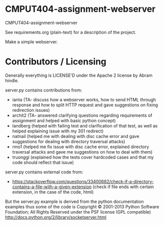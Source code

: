 CMPUT404-assignment-webserver
=============================

CMPUT404-assignment-webserver

See requirements.org (plain-text) for a description of the project.

Make a simple webserver.

Contributors / Licensing
========================

Generally everything is LICENSE'D under the Apache 2 license by Abram hindle.

server.py contains contributions from:

* ianta (TA- discuss how a webserver works, how to send HTML through response and how to split HTTP request and gave suggestions on fixing redirection issues)
* archit2 (TA- answered clarifying questions regarding requirements of assignment and helped with basic python concept)
* landberg (helped with failing test and clarification of that test, as well as helped explaining issue with my 301 redirect) 
* natnail (helped me with dealing with disc cache error and gave suggestions for dealing with directory traversal attacks)
* rmo1 (helped me fix issue with disc cache error, explained directory traversal attacks and gave me suggestions on how to deal with them)
* truonggi (explained how the tests cover hardcoded cases and that my code should reflect that issue)

server.py contains external code from:

* https://stackoverflow.com/questions/33400682/check-if-a-directory-contains-a-file-with-a-given-extension (check if file ends with certain extension, in the case of the code, html)

But the server.py example is derived from the python documentation
examples thus some of the code is Copyright © 2001-2013 Python
Software Foundation; All Rights Reserved under the PSF license (GPL
compatible) http://docs.python.org/2/library/socketserver.html

